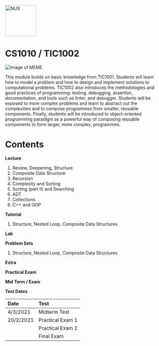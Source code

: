 
<img src="http://www.nus.edu.sg/images/default-source/identity-images/NUS_logo_full-vertical.jpg" alt="NUS" width="100"/>
<h1>CS1010 / TIC1002</h1>

![Image of MEME](https://i.imgur.com/tVTBYDQ.jpeg)

This module builds on basic knowledge from TIC1001. Students will learn how to model a problem and how to design and implement solutions to computational problems. TIC1002 also introduces the methodologies and good practices of programming: testing, debugging, assertion, documentation, and tools such as linter, and debugger. Students will be exposed to more complex problems and learn to abstract out the complexities and to compose programmes from smaller, reusable components. Finally, students will be introduced to object-oriented programming paradigm as a powerful way of composing reusable components to form larger, more complex, programmes.
<br>
# Contents

**Lecture**<br>
1. Review, Deepening, Structure<br>
2. Composite Data Structure<br>
3. Recursion<br>
4. Complexity and Sorting<br>
5. Sorting (part II) and Searching<br>
6. ADT<br>
7. Collections<br>
8. C++ and OOP<br>

**Tutorial**<br>
1. Structure, Nested Loop, Composite Data Structures <br>

**Lab**<br>

**Problem Sets**<br>
1. Structure, Nested Loop, Composite Data Structures <br>

**Extra**<br>

**Practical Exam**<br>

**Mid Term / Exam**<br>

**Test Dates**<br>
<table>
  <thead>
    <tr>
      <th style="text-align: left">Date</th>
      <th style="text-align: left">Test</th>
    </tr>
  </thead>
  <tbody>
    <tr>
      <td style="text-align: left">4/3/2021</td>
      <td style="text-align: left">Midterm Test</td>
    </tr>
    <tr>
      <td style="text-align: left">20/2/2021</td>
      <td style="text-align: left">Practical Exam 1</td>
    </tr>
    <tr>
      <td style="text-align: left"></td>
      <td style="text-align: left">Practical Exam 2</td>
    </tr>
    <tr>
      <td style="text-align: left"></td>
      <td style="text-align: left">Final Exam</td>
    </tr>
  </tbody>
</table>
<br>